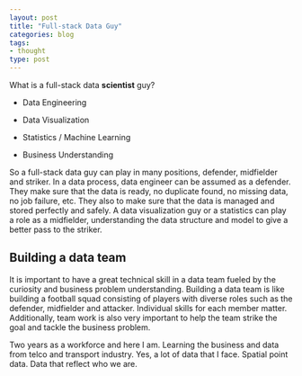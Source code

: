 ```yaml
---
layout: post
title: "Full-stack Data Guy"
categories: blog
tags:
- thought
type: post
---
```


What is a full-stack data __scientist__ guy?

* Data Engineering

* Data Visualization

* Statistics / Machine Learning

* Business Understanding

So a full-stack data guy can play in many positions, defender, midfielder and striker. In a data process, data engineer can be assumed as a defender. They make sure that the data is ready, no duplicate found, no missing data, no job failure, etc. They also to make sure that the data is managed and stored perfectly and safely. A data visualization guy or a statistics can play a role as a midfielder, understanding the data structure and model to give a better pass to the striker.

## Building a data team

It is important to have a great technical skill in a data team fueled by the curiosity and business problem understanding. Building a data team is like building a football squad consisting of players with diverse roles such as the defender, midfielder and attacker. Individual skills for each member matter. Additionally, team work is also very important to help the team strike the goal and tackle the business problem.

Two years as a workforce and here I am. Learning the business and data from telco and transport industry. Yes, a lot of data that I face. Spatial point data. Data that reflect who we are. 


